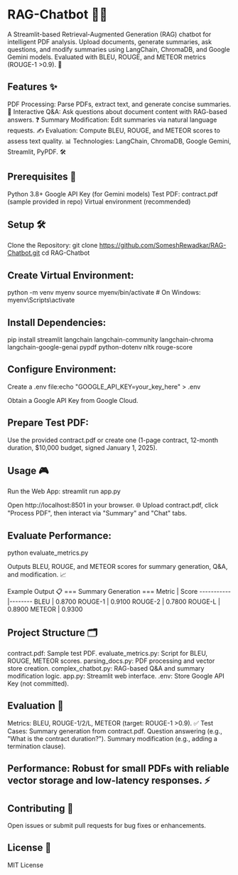 # RAG-Chatbot 📄💬
A Streamlit-based Retrieval-Augmented Generation (RAG) chatbot for intelligent PDF analysis. Upload documents, generate summaries, ask questions, and modify summaries using LangChain, ChromaDB, and Google Gemini models. Evaluated with BLEU, ROUGE, and METEOR metrics (ROUGE-1 >0.9). 🚀

## Features ✨

PDF Processing: Parse PDFs, extract text, and generate concise summaries. 📑
Interactive Q&A: Ask questions about document content with RAG-based answers. ❓
Summary Modification: Edit summaries via natural language requests. ✍️
Evaluation: Compute BLEU, ROUGE, and METEOR scores to assess text quality. 📊
Technologies: LangChain, ChromaDB, Google Gemini, Streamlit, PyPDF. 🛠️

## Prerequisites 🛑

Python 3.8+
Google API Key (for Gemini models)
Test PDF: contract.pdf (sample provided in repo)
Virtual environment (recommended)

## Setup 🛠️

Clone the Repository:
git clone https://github.com/SomeshRewadkar/RAG-Chatbot.git
cd RAG-Chatbot


## Create Virtual Environment:
python -m venv myenv
source myenv/bin/activate  # On Windows: myenv\Scripts\activate


## Install Dependencies:

pip install streamlit langchain langchain-community langchain-chroma langchain-google-genai pypdf python-dotenv nltk rouge-score


## Configure Environment:

Create a .env file:echo "GOOGLE_API_KEY=your_key_here" > .env


Obtain a Google API Key from Google Cloud.


## Prepare Test PDF:

Use the provided contract.pdf or create one (1-page contract, 12-month duration, $10,000 budget, signed January 1, 2025).



## Usage 🎮

Run the Web App:
streamlit run app.py


Open http://localhost:8501 in your browser. 🌐
Upload contract.pdf, click "Process PDF", then interact via "Summary" and "Chat" tabs.


## Evaluate Performance:
python evaluate_metrics.py


Outputs BLEU, ROUGE, and METEOR scores for summary generation, Q&A, and modification. 📈



Example Output 📋
=== Summary Generation ===
Metric     | Score
-----------|--------
BLEU       | 0.8700
ROUGE-1    | 0.9100
ROUGE-2    | 0.7800
ROUGE-L    | 0.8900
METEOR     | 0.9300

## Project Structure 🗂️

contract.pdf: Sample test PDF.
evaluate_metrics.py: Script for BLEU, ROUGE, METEOR scores.
parsing_docs.py: PDF processing and vector store creation.
complex_chatbot.py: RAG-based Q&A and summary modification logic.
app.py: Streamlit web interface.
.env: Store Google API Key (not committed).

## Evaluation 📏

Metrics: BLEU, ROUGE-1/2/L, METEOR (target: ROUGE-1 >0.9). ✅
Test Cases:
Summary generation from contract.pdf.
Question answering (e.g., "What is the contract duration?").
Summary modification (e.g., adding a termination clause).


## Performance: Robust for small PDFs with reliable vector storage and low-latency responses. ⚡

## Contributing 🤝
Open issues or submit pull requests for bug fixes or enhancements.

## License 📜
MIT License
